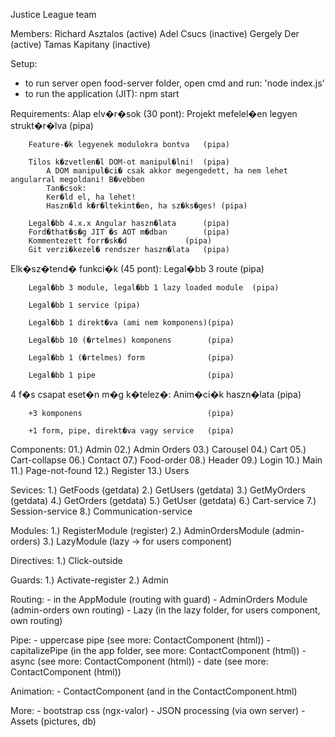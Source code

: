 Justice League team

Members: Richard Asztalos (active)
	 Adel Csucs (inactive)
	 Gergely Der (active)
	 Tamas Kapitany (inactive)


Setup:
 - to run server open food-server folder, open cmd and run: 'node index.js'
 - to run the application (JIT): npm start 


Requirements:
Alap elv�r�sok (30 pont):
		Projekt mefelel�en legyen strukt�r�lva (pipa)

		Feature-�k legyenek modulokra bontva   (pipa)

		Tilos k�zvetlen�l DOM-ot manipul�lni!  (pipa)
			A DOM manipul�ci� csak akkor megengedett, ha nem lehet angularral megoldani! B�vebben
			Tan�csok:
			Ker�ld el, ha lehet!
			Haszn�ld k�r�ltekint�en, ha sz�ks�ges! (pipa)

		Legal�bb 4.x.x Angular haszn�lata      (pipa)
		Ford�that�s�g JIT �s AOT m�dban        (pipa)
		Kommentezett forr�sk�d		       (pipa)
		Git verzi�kezel� rendszer haszn�lata   (pipa)


Elk�sz�tend� funkci�k (45 pont):
		Legal�bb 3 route		       (pipa)

		Legal�bb 3 module, legal�bb 1 lazy loaded module  (pipa)

		Legal�bb 1 service (pipa)

		Legal�bb 1 direkt�va (ami nem komponens)(pipa)

		Legal�bb 10 (�rtelmes) komponens        (pipa)
	
		Legal�bb 1 (�rtelmes) form              (pipa)

		Legal�bb 1 pipe                         (pipa)


4 f�s csapat eset�n m�g k�telez�:
		Anim�ci�k haszn�lata                    (pipa)

		+3 komponens                            (pipa)

		+1 form, pipe, direkt�va vagy service   (pipa)




Components:
	01.) Admin
	02.) Admin Orders
	03.) Carousel
	04.) Cart
	05.) Cart-collapse
	06.) Contact
	07.) Food-order
	08.) Header
	09.) Login
	10.) Main
       	11.) Page-not-found
	12.) Register
	13.) Users

Sevices:
	1.) GetFoods (getdata)
	2.) GetUsers (getdata)
	3.) GetMyOrders (getdata)
	4.) GetOrders (getdata)
	5.) GetUser (getdata)
	6.) Cart-service
	7.) Session-service
	8.) Communication-service
	

Modules:
	1.) RegisterModule (register)
	2.) AdminOrdersModule (admin-orders)
	3.) LazyModule (lazy -> for users component)
	


Directives:
	1.) Click-outside


Guards:
	1.) Activate-register
	2.) Admin


Routing: 
	- in the AppModule (routing with guard)
	- AdminOrders Module (admin-orders own routing)
	- Lazy (in the lazy folder, for users component, own routing)
	

Pipe:
	- uppercase pipe (see more: ContactComponent (html))
	- capitalizePipe (in the app folder, see more: ContactComponent (html))
	- async (see more: ContactComponent (html))
	- date (see more: ContactComponent (html))


Animation:
	- ContactComponent (and in the ContactComponent.html)


More: - bootstrap css (ngx-valor)
      - JSON processing (via own server)
      - Assets (pictures, db)

